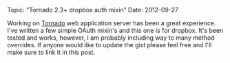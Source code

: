 Topic: "Tornado 2.3+ dropbox auth mixin"
Date: 2012-09-27

Working on [Tornado][] web application server has been a great
experience. I've written a few simple OAuth mixin's and this
one is for dropbox. It's been tested and works, however, I am
probably including way to many method overrides. If anyone
would like to update the gist please feel free and I'll make
sure to link it in this post.

<script src="https://gist.github.com/battlemidget/2064807.js"></script>

[Tornado]: http://tornadoweb.org
